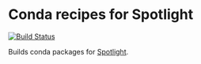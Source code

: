 # Conda recipes for Spotlight

[![Build Status](https://travis-ci.org/maciejkula/spotlight-recipe.svg?branch=master)](https://travis-ci.org/maciejkula/spotlight-recipe)

Builds conda packages for [Spotlight](https://github.com/maciejkula/spotlight).

